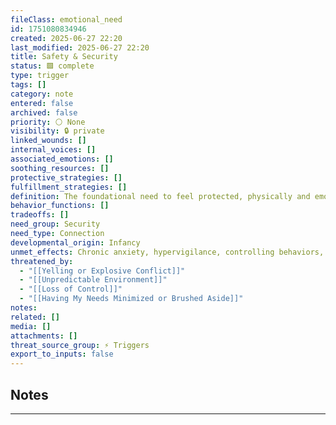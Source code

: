 ```yaml
---
fileClass: emotional_need
id: 1751080834946
created: 2025-06-27 22:20
last_modified: 2025-06-27 22:20
title: Safety & Security
status: 🟩 complete
type: trigger
tags: []
category: note
entered: false
archived: false
priority: ⚪ None
visibility: 🔒 private
linked_wounds: []
internal_voices: []
associated_emotions: []
soothing_resources: []
protective_strategies: []
fulfillment_strategies: []
definition: The foundational need to feel protected, physically and emotionally, from harm or danger
behavior_functions: []
tradeoffs: []
need_group: Security
need_type: Connection
developmental_origin: Infancy
unmet_effects: Chronic anxiety, hypervigilance, controlling behaviors, or deep freeze responses under pressure
threatened_by:
  - "[[Yelling or Explosive Conflict]]"
  - "[[Unpredictable Environment]]"
  - "[[Loss of Control]]"
  - "[[Having My Needs Minimized or Brushed Aside]]"
notes: 
related: []
media: []
attachments: []
threat_source_group: ⚡ Triggers
export_to_inputs: false
---
```


## Notes
---


